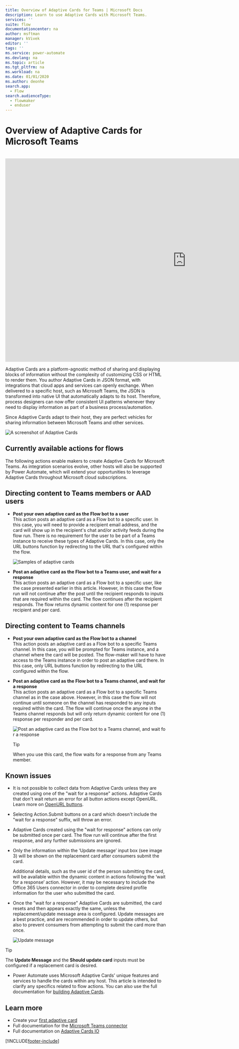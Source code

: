 ```yaml
---
title: Overview of Adaptive Cards for Teams | Microsoft Docs
description: Learn to use Adaptive Cards with Microsoft Teams.
services: ''
suite: flow
documentationcenter: na
author: msftman
manager: kVivek
editor: ''
tags: ''
ms.service: power-automate
ms.devlang: na
ms.topic: article
ms.tgt_pltfrm: na
ms.workload: na
ms.date: 01/01/2020
ms.author: deonhe
search.app: 
  - Flow
search.audienceType: 
  - flowmaker
  - enduser
---
```

# Overview of Adaptive Cards for Microsoft Teams

<br>
<iframe width="1129" height="635" src="https://www.youtube.com/embed/FqQ3jM2qPRM" frameborder="0" allow="accelerometer; autoplay; encrypted-media; gyroscope; picture-in-picture" allowfullscreen></iframe>


Adaptive Cards are a platform-agnostic method of sharing and displaying blocks of information without the complexity of customizing CSS or HTML to render them. You author Adaptive Cards in JSON format, with integrations that cloud apps and services can openly exchange. When delivered to a specific host, such as Microsoft Teams, the JSON is transformed into native UI that automatically adapts to its host. Therefore, process designers can now offer consistent UI patterns whenever they need to display information as part of a business process/automation.
 
Since Adaptive Cards adapt to their host, they are perfect vehicles for sharing information between Microsoft Teams and other services.

  ![A screenshot of Adaptive Cards](media/adaptive-cards/multi-adaptive-cards.png)
 
## Currently available actions for flows
 
The following actions enable makers to create Adaptive Cards for Microsoft Teams. As integration scenarios evolve, other hosts will also be supported by Power Automate, which will extend your opportunities to leverage Adaptive Cards throughout Microsoft cloud subscriptions.
 
## Directing content to **Teams members or AAD users**
 
- **Post your own adaptive card as the Flow bot to a user**  
  This action posts an adaptive card as a Flow bot to a specific user. In this case, you will need to provide a recipient email address, and the card will show up in the recipient's chat and/or activity feeds during the flow run. There is no requirement for the user to be part of a Teams instance to receive these types of Adaptive Cards. In this case, only the URL buttons function by redirecting to the URL that's configured within the flow.

    ![Samples of adaptive cards](media/adaptive-cards/top.png)
 
- **Post an adaptive card as the Flow bot to a Teams user, and wait for a response**  
  This action posts an adaptive card as a Flow bot to a specific user, like the case presented earlier in this article. However, in this case the flow run will not continue after the post until the recipient responds to inputs that are required within the card. The flow continues after the recipient responds. The flow returns dynamic content for one (1) response per recipient and per card.
 
## Directing content to **Teams channels**
 
- **Post your own adaptive card as the Flow bot to a channel**  
  This action posts an adaptive card as a Flow bot to a specific Teams channel. In this case, you will be prompted for Teams instance, and a channel where the card will be posted. The flow-maker will have to have access to the Teams instance in order to post an adaptive card there. In this case, only URL buttons function by redirecting to the URL configured within the flow.
 
- **Post an adaptive card as the Flow bot to a Teams channel, and wait for a response**  
  This action posts an adaptive card as a Flow bot to a specific Teams channel as in the case above. However, in this case the flow will not continue until someone on the channel has responded to any inputs required within the card. The flow will continue once the anyone in the Teams channel responds but will only return dynamic content for one (1) response per responder and per card.
 
     ![Post an adaptive card as the Flow bot to a Teams channel, and wait for a response](media/adaptive-cards/bottom.png)

     >[!TIP]
     >When you use this card, the flow waits for a response from any Teams member.
 
 
## Known issues
 
- It is not possible to collect data from Adaptive Cards unless they are created using one of the "wait for a response" actions. Adaptive Cards that don't wait return an error for all button actions except OpenURL. Learn more on [OpenURL buttons](https://adaptivecards.io/explorer/Action.OpenUrl.html). 

- Selecting Action.Submit buttons on a card which doesn't include the "wait for a response" suffix, will throw an error.
 
- Adaptive Cards created using the "wait for response" actions can only be submitted once per card. The flow run will continue after the first response, and any further submissions are ignored.
 
- Only the information within the ‘Update message’ input box (see image 3) will be shown on the replacement card after consumers submit the card.

  Additional details, such as the user id of the person submitting the card, will be available within the dynamic content in actions following the ‘wait for a response’ action. However, it may be necessary to include the Office 365 Users connector in order to complete desired profile information for the user who submitted the card.
 
- Once the "wait for a response" Adaptive Cards are submitted, the card resets and then appears exactly the same, unless the replacement/update message area is configured. Update messages are a best practice, and are recommended in order to update others, but also to prevent consumers from attempting to submit the card more than once.
 
   ![Update message](media/adaptive-cards/update-message.png) 
 
>[!TIP]
>The **Update Message** and the **Should update card** inputs must be configured if a replacement card is desired.
 
- Power Automate uses Microsoft Adaptive Cards' unique features and services to handle the cards within any host. This article is intended to clarify any specifics related to flow actions. You can also use the full documentation for [building Adaptive Cards](https://docs.microsoft.com/adaptive-cards/).
 
## Learn more 
 
- Create your [first adaptive card](https://docs.microsoft.com/power-automate/create-adaptive-cards)
- Full documentation for the [Microsoft Teams connector](https://docs.microsoft.com/connectors/teams/)
- Full documentation on [Adaptive Cards IO](https://docs.microsoft.com/adaptive-cards) 



[!INCLUDE[footer-include](includes/footer-banner.md)]